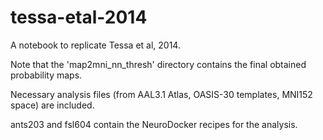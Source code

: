 # tessa-etal-2014
A notebook to replicate Tessa et al, 2014.

Note that the 'map2mni_nn_thresh' directory contains the final obtained probability maps.

Necessary analysis files (from AAL3.1 Atlas, OASIS-30 templates, MNI152 space) are included.

ants203 and fsl604 contain the NeuroDocker recipes for the analysis.

